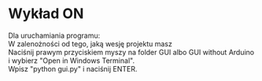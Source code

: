 # Wykład ON
Dla uruchamiania programu:\
W zalenożności od tego, jaką wesję projektu masz \
Naciśnij prawym przyciskiem myszy na folder GUI albo GUI without Arduino i wybierz "Open in Windows Terminal".\
Wpisz "python gui.py" i naciśnij ENTER.